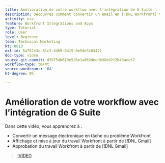 ```yaml
---
title: Amélioration de votre workflow avec l’intégration de G Suite
description: Découvrez comment convertir un email en [!DNL Workfront] tâche ou problème, affichage et mise à jour [!DNL Workfront] travailler à partir de Gmail et approuver [!DNL Workfront] travail de Gmail.
activity: use
feature: Workfront Integrations and Apps
type: Tutorial
role: User
level: Beginner
team: Technical Marketing
kt: 8813
exl-id: 5a752e3c-81c3-4db9-8419-0e5de3483421
doc-type: video
source-git-commit: d39754b619e526e1a869deedb38dd2f2b43aee57
workflow-type: tm+mt
source-wordcount: '64'
ht-degree: 0%

---
```


# Amélioration de votre workflow avec l’intégration de G Suite

Dans cette vidéo, vous apprendrez à :

* Convertir un message électronique en tâche ou problème Workfront
* Affichage et mise à jour du travail Workfront à partir de [!DNL Gmail]
* Approbation du travail Workfront à partir de [!DNL Gmail]

>[!VIDEO](https://video.tv.adobe.com/v/335114/?quality=12)
